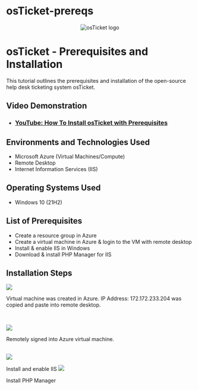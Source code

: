 # osTicket-prereqs
<p align="center">
<img src="https://i.imgur.com/Clzj7Xs.png" alt="osTicket logo"/>
</p>

<h1>osTicket - Prerequisites and Installation</h1>
This tutorial outlines the prerequisites and installation of the open-source help desk ticketing system osTicket.<br />


<h2>Video Demonstration</h2>

- ### [YouTube: How To Install osTicket with Prerequisites](https://youtu.be/dEvGaxOgqf0)


<h2>Environments and Technologies Used</h2>

- Microsoft Azure (Virtual Machines/Compute)
- Remote Desktop
- Internet Information Services (IIS)

<h2>Operating Systems Used </h2>

- Windows 10</b> (21H2)

<h2>List of Prerequisites</h2>

- Create a resource group in Azure
- Create a virtual machine in Azure & login to the VM with remote desktop
- Install & enable IIS in Windows
- Download & install PHP Manager for IIS
  

<h2>Installation Steps</h2>

<p>
<img src="https://github.com/L3Renee/osticket-prereqs/assets/147538608/8d09c9ff-671b-4b0b-8d94-1bbb97409618"/>
</p>
<p>
Virtual machine was created in Azure. IP Address: 172.172.233.204 was copied and paste into remote desktop. 
</p>
<br />

<p>
<img src="https://github.com/L3Renee/osticket-prereqs/assets/147538608/b4977736-80be-48f7-910b-b5686e064fea"/>

</p>
Remotely signed into Azure virtual machine.
</p>
<br />

<img src="https://github.com/L3Renee/osticket-prereqs/assets/147538608/de6532d4-724d-4e2a-9817-5efebef9198f"/>

<p>
Install and enable IIS
  
<img src="https://github.com/L3Renee/osticket-prereqs/assets/147538608/416cce27-f4ca-48da-bdc8-b3aa8a544aeb"/>

</p>
Install PHP Manager
<p>

</p>
<br />
